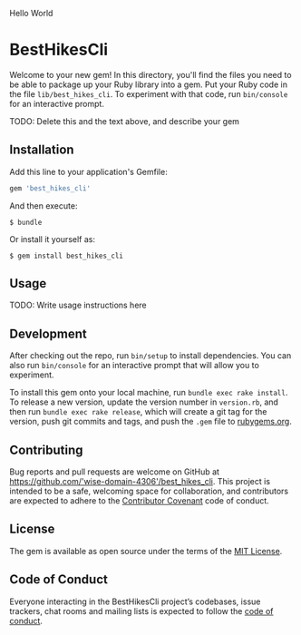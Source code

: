 Hello World


# BestHikesCli

Welcome to your new gem! In this directory, you'll find the files you need to be able to package up your Ruby library into a gem. Put your Ruby code in the file `lib/best_hikes_cli`. To experiment with that code, run `bin/console` for an interactive prompt.

TODO: Delete this and the text above, and describe your gem

## Installation

Add this line to your application's Gemfile:

```ruby
gem 'best_hikes_cli'
```

And then execute:

    $ bundle

Or install it yourself as:

    $ gem install best_hikes_cli

## Usage

TODO: Write usage instructions here

## Development

After checking out the repo, run `bin/setup` to install dependencies. You can also run `bin/console` for an interactive prompt that will allow you to experiment.

To install this gem onto your local machine, run `bundle exec rake install`. To release a new version, update the version number in `version.rb`, and then run `bundle exec rake release`, which will create a git tag for the version, push git commits and tags, and push the `.gem` file to [rubygems.org](https://rubygems.org).

## Contributing

Bug reports and pull requests are welcome on GitHub at https://github.com/'wise-domain-4306'/best_hikes_cli. This project is intended to be a safe, welcoming space for collaboration, and contributors are expected to adhere to the [Contributor Covenant](http://contributor-covenant.org) code of conduct.

## License

The gem is available as open source under the terms of the [MIT License](https://opensource.org/licenses/MIT).

## Code of Conduct

Everyone interacting in the BestHikesCli project’s codebases, issue trackers, chat rooms and mailing lists is expected to follow the [code of conduct](https://github.com/'wise-domain-4306'/best_hikes_cli/blob/master/CODE_OF_CONDUCT.md).
